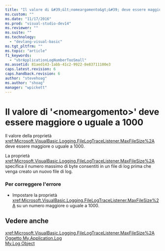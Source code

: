 ```yaml
---
title: "Il valore di &#39;&lt;nomeargomento&gt;&#39; deve essere maggiore o uguale a 1000 | Microsoft Docs"
ms.custom: ""
ms.date: "11/17/2016"
ms.prod: "visual-studio-dev14"
ms.reviewer: ""
ms.suite: ""
ms.technology: 
  - "devlang-visual-basic"
ms.tgt_pltfrm: ""
ms.topic: "article"
f1_keywords: 
  - "vbrApplicationLogNumberTooSmall"
ms.assetid: 81aed143-1abb-41c2-9922-8e83711100e3
caps.latest.revision: 6
caps.handback.revision: 6
author: "stevehoag"
ms.author: "shoag"
manager: "wpickett"
---
```

# Il valore di &#39;&lt;nomeargomento&gt;&#39; deve essere maggiore o uguale a 1000
Il valore della proprietà <xref:Microsoft.VisualBasic.Logging.FileLogTraceListener.MaxFileSize%2A> deve essere maggiore o uguale a 1000.  
  
 La proprietà <xref:Microsoft.VisualBasic.Logging.FileLogTraceListener.MaxFileSize%2A> specifica il numero massimo di byte consentiti in un file di log prima che venga creato un nuovo file di log.  
  
### Per correggere l'errore  
  
-   Impostare la proprietà <xref:Microsoft.VisualBasic.Logging.FileLogTraceListener.MaxFileSize%2A> su un numero maggiore o uguale a 1000.  
  
## Vedere anche  
 <xref:Microsoft.VisualBasic.Logging.FileLogTraceListener.MaxFileSize%2A>   
 [Oggetto My.Application.Log](/dotnet/visual-basic/language-reference/objects/my-application-log-object)   
 [My.Log Object](/dotnet/visual-basic/language-reference/objects/my-log-object)